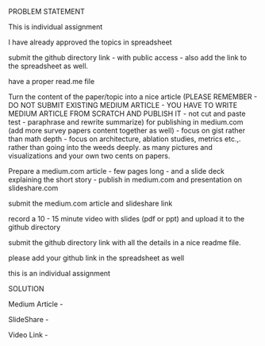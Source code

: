 PROBLEM STATEMENT

This is individual assignment

 

I have already approved the topics in spreadsheet 

 

submit the github directory link - with public access - also add the link to the spreadsheet as well. 

have a proper read.me file 

 Turn the content of the paper/topic into a nice article (PLEASE REMEMBER - DO NOT SUBMIT EXISTING MEDIUM ARTICLE - YOU HAVE TO WRITE MEDIUM ARTICLE FROM SCRATCH AND PUBLISH IT  - not cut and paste test - paraphrase and rewrite summarize)  for publishing in medium.com (add more survey papers content together as well) - focus on gist rather than math depth - focus on architecture, ablation studies, metrics etc.,. rather than going into the weeds deeply. as many pictures and visualizations and your own two cents on papers.  

Prepare a medium.com article - few pages long - and a slide deck explaining the short story - publish in medium.com and presentation on slideshare.com

 

submit the medium.com article  and slideshare link 

record a 10 - 15 minute video with slides (pdf or ppt)  and upload it to the github directory



submit the github directory link with all the details in a nice readme file.

please add your github link in the spreadsheet as well

 

this is an individual assignment 

SOLUTION 

Medium Article - 

SlideShare - 

Video Link - 